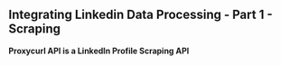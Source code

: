 ## Integrating Linkedin Data Processing - Part 1 - Scraping  

**Proxycurl API is a LinkedIn Profile Scraping API**


